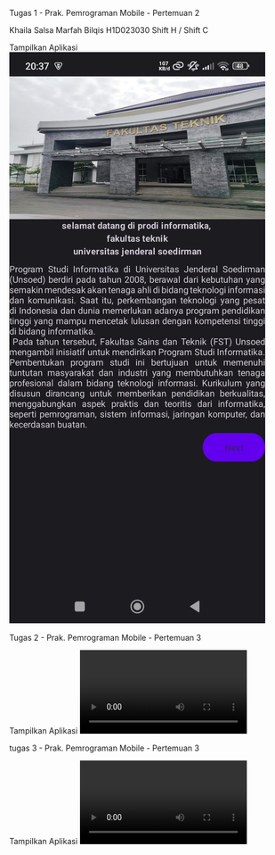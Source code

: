Tugas 1 - Prak. Pemrograman Mobile - Pertemuan 2

Khaila Salsa Marfah Bilqis
H1D023030
Shift H / Shift C 

Tampilkan Aplikasi 
![Screenshot Aplikasi ](Screenshot/ssPemmob.jpeg)

Tugas 2 - Prak. Pemrograman Mobile - Pertemuan 3

Tampilkan Aplikasi 
![Screenshot Aplikasi ](Screenshot/VIDEO1.mp4)

tugas 3 - Prak. Pemrograman Mobile - Pertemuan 3

Tampilkan Aplikasi 
![Screenshot Aplikasi ](Screenshot/VIDEO2.mp4)
